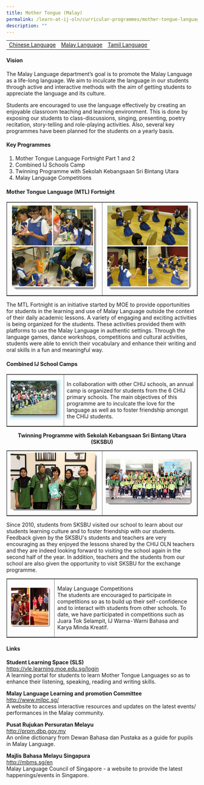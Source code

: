 ```yaml
---
title: Mother Tongue (Malay)
permalink: /learn-at-ij-oln/curricular-programmes/mother-tongue-languages/malay-language/
description: ""
---
```



<table>
<tbody>
<tr>
<td><a href="/learn-at-ij-oln/curricular-programmes/mother-tongue-languages/chinese-language" target="">Chinese Language</a></td>
<td><a href="/learn-at-ij-oln/curricular-programmes/mother-tongue-languages/malay-language" target="">Malay Language</a></td>
<td><a href="/learn-at-ij-oln/curricular-programmes/mother-tongue-languages/tamil-language" target="">Tamil Language</a></td>
</tr>
</tbody>
</table>
<h4><strong>Vision</strong></h4>
<p>The Malay Language department&rsquo;s goal is to promote the Malay Language as a life-long language. We aim to inculcate the language in our students through active and interactive methods with the aim of getting students to appreciate the language and its culture.</p>
<p>Students are encouraged to use the language effectively by creating an enjoyable classroom teaching and learning environment. This is done by exposing our students to class-discussions, singing, presenting, poetry recitation, story-telling and role-playing activities. Also, several key programmes have been planned for the students on a yearly basis.</p>
<h4><strong>Key Programmes</strong></h4>
<ol>
<li>Mother Tongue Language Fortnight Part 1 and 2</li>
<li>Combined IJ Schools Camp</li>
<li>Twinning Programme with Sekolah Kebangsaan Sri Bintang Utara</li>
<li>Malay Language Competitions</li>
</ol>
<h4>Mother Tongue Language (MTL) Fortnight</h4>
<table style="border-collapse: collapse; width: 100%;" border="1">
<tbody>
<tr>
<td style="width: 50%;"><img src="/images/mal1.png"></td>
<td style="width: 50%;"><img src="/images/mal2.png"></td>
</tr>
</tbody>
</table>
<p>The MTL Fortnight is an initiative started by MOE to provide opportunities for students in the learning and use of Malay Language outside the context of their daily academic lessons. A variety of engaging and exciting activities is being organized for the students. These activities provided them with platforms to use the Malay Language in authentic settings. Through the language games, dance workshops, competitions and cultural activities, students were able to enrich their vocabulary and enhance their writing and oral skills in a fun and meaningful way.</p>
<h4>Combined IJ School Camps</h4>
<table style="border-collapse: collapse; width: 100%;" border="1">
<tbody>
<tr>
<td style="width: 30%;"><img src="/images/mal3.jpg"></td>
<td style="width: 70%;"><p>In collaboration with other CHIJ schools, an annual camp is organized for students from the 6 CHIJ primary schools. The main objectives of this programme are to inculcate the love for the language as well as to foster friendship amongst the CHIJ students.</p>
</td>
</tr>
</tbody>
</table>
<p style="text-align: center;"><strong>Twinning Programme with Sekolah Kebangsaan Sri Bintang Utara (SKSBU)</strong></p>
<table style="border-collapse: collapse; width: 100%;" border="1">
<tbody>
<tr>
<td style="width: 50%;"><img src="/images/mal4.png"></td>
<td style="width: 50%;"><img src="/images/mal5.png"></td>
</tr>
</tbody>
</table>
<p>Since 2010, students from SKSBU visited our school to learn about our students learning culture and to foster friendship with our students. Feedback given by the SKSBU's students and teachers are very encouraging as they enjoyed the lessons shared by the CHIJ OLN teachers and they are indeed looking forward to visiting the school again in the second half of the year. In addition, teachers and the students from our school are also given the opportunity to visit SKSBU for the exchange programme.</p>
<table style="border-collapse: collapse; width: 100%;" border="1">
<tbody>
<tr>
<td style="width: 25%;"><img src="/images/mal6.png"></td>
<td style="width: 75%;"><p>Malay Language Competitions<br />The students are encouraged to participate in competitions so as to build up their self-confidence and to interact with students from other schools. To date, we have participated in competitions such as Juara Tok Selampit, IJ Warna-Warni Bahasa and Karya Minda Kreatif.</p>
</td>
</tr>
</tbody>
</table>
<h4><strong>Links</strong></h4>
<p><strong>Student Learning Space (SLS)<br /></strong><a href="https://vle.learning.moe.edu.sg/login" target="_blank" rel="noopener">https://vle.learning.moe.edu.sg/login</a><br />A learning portal for students to learn Mother Tongue Languages so as to enhance their listening, speaking, reading and writing skills.</p>
<p><strong>Malay Language Learning and promotion Committee<br /></strong><a href="https://www.mllpc.sg/" target="_blank" rel="noopener">http://www.mllpc.sg/</a><br />A website to access interactive resources and updates on the latest events/ performances in the Malay community.</p>
<p><strong>Pusat Rujukan Persuratan Melayu<br /></strong><a href="http://prpm.dbp.gov.my/" target="_blank" rel="noopener">http://prpm.dbp.gov.my</a><br />An online dictionary from Dewan Bahasa dan Pustaka as a guide for pupils in Malay Language.</p>
<p><strong>Majlis Bahasa Melayu Singapura<br /></strong><a href="http://mbms.sg/en" target="_blank" rel="noopener">http://mbms.sg/en</a><br />Malay Language Council of Singapore - a website to provide the latest happenings/events in Singapore.</p>